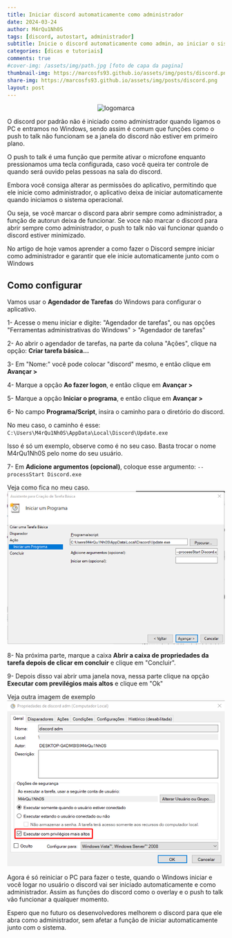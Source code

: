 ```yaml
---
title: Iniciar discord automaticamente como administrador
date: 2024-03-24
author: M4rQu1Nh0S
tags: [discord, autostart, administrador]
subtitle: Inicie o discord automaticamente como admin, ao iniciar o sistema.
categories: [dicas e tutoriais]
comments: true
#cover-img: /assets/img/path.jpg [foto de capa da pagina]
thumbnail-img: https://marcosfs93.github.io/assets/img/posts/discord.png
share-img: https://marcosfs93.github.io/assets/img/posts/discord.png
layout: post
---
```


<p align='center'><img alt='logomarca' src="https://marcosfs93.github.io/assets/img/posts/discord.png"/></p>
O discord por padrão não é iniciado como administrador quando ligamos o PC e entramos no Windows, sendo assim é comum que funções como o push to talk não funcionam se a janela do discord não estiver em primeiro plano.

O push to talk é uma função que permite ativar o microfone enquanto pressionamos uma tecla configurada, caso você queira ter controle de quando será ouvido pelas pessoas na sala do discord.

Embora você consiga alterar as permissões do aplicativo, permitindo que ele inicie como administrador, o aplicativo deixa de iniciar automaticamente quando iniciamos o sistema operacional.

Ou seja, se você marcar o discord para abrir sempre como administrador, a função de autorun deixa de funcionar. Se voce não marcar o discord para abrir sempre como administrador, o push to talk não vai funcionar quando o discord estiver minimizado.

No artigo de hoje vamos aprender a como fazer o Discord sempre iniciar como administrador e garantir que ele inicie automaticamente junto com o Windows

## Como configurar
Vamos usar o **Agendador de Tarefas** do Windows para configurar o aplicativo.

1- Acesse o menu iniciar e digite: "Agendador de tarefas", ou nas opções "Ferramentas administrativas do Windows" > "Agendador de tarefas"

2- Ao abrir o agendador de tarefas, na parte da coluna "Ações", clique na opção: **Criar tarefa básica...**

3- Em "Nome:" você pode colocar "discord" mesmo, e então clique em **Avançar >**

4- Marque a opção **Ao fazer logon**, e então clique em **Avançar >**

5- Marque a opção **Iniciar o programa**, e então clique em **Avançar >**

6- No campo **Programa/Script**, insira o caminho para o diretório do discord.

No meu caso, o caminho é esse:
`C:\Users\M4rQu1Nh0S\AppData\Local\Discord\Update.exe`

Isso é só um exemplo, observe como é no seu caso. Basta trocar o nome M4rQu1Nh0S pelo nome do seu usuário.

7- Em **Adicione argumentos (opcional)**, coloque esse argumento:
`--processStart Discord.exe`

Veja como fica no meu caso.
![Exemplo 1](/assets/img/posts/discord_autorun1.png)

8- Na próxima parte, marque a caixa **Abrir a caixa de propriedades da tarefa depois de clicar em concluir** e clique em "Concluir".

9- Depois disso vai abrir uma janela nova, nessa parte clique na opção **Executar com previlégios mais altos** e clique em "Ok"

Veja outra imagem de exemplo
![Exemplo 2](/assets/img/posts/discord_autorun2.png)

Agora é só reiniciar o PC para fazer o teste, quando o Windows iniciar e você logar no usuário o discord vai ser iniciado automaticamente e como administrador. Assim as funções do discord como o overlay e o push to talk vão funcionar a qualquer momento.

Espero que no futuro os desenvolvedores melhorem o discord para que ele abra como administrador, sem afetar a função de iniciar automaticamente junto com o sistema.